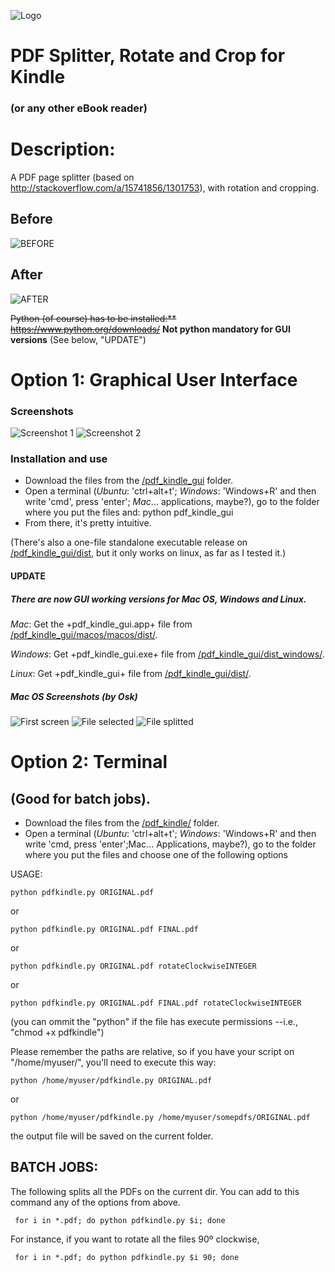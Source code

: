 ![Logo](https://raw.githubusercontent.com/miltonlaufer/pythonscripts/master/pdf_kindle_gui/icon.png)

# PDF Splitter, Rotate and Crop for Kindle 
### (or any other eBook reader)

# Description:

A PDF page splitter (based on http://stackoverflow.com/a/15741856/1301753), with rotation and cropping. 

## Before
![BEFORE](https://raw.githubusercontent.com/miltonlaufer/pythonscripts/master/pdf_kindle_gui/screenshots/Before.png)
## After
![AFTER](https://raw.githubusercontent.com/miltonlaufer/pythonscripts/master/pdf_kindle_gui/screenshots/after02.png)


~~Python (of course) has to be installed:** https://www.python.org/downloads/~~ 
**Not python mandatory for GUI versions** (See below, "UPDATE") 


# Option 1: Graphical User Interface

### Screenshots

![Screenshot 1](https://raw.githubusercontent.com/miltonlaufer/pythonscripts/master/pdf_kindle_gui/screenshots/pdf_kindle_01.png)
![Screenshot 2](https://raw.githubusercontent.com/miltonlaufer/pythonscripts/master/pdf_kindle_gui/screenshots/pdf_kindle_02.png)

### Installation and use

* Download the files from the [/pdf_kindle_gui](https://github.com/miltonlaufer/pythonscripts/tree/master/pdf_kindle_gui/) folder.
* Open a terminal (*Ubuntu*: 'ctrl+alt+t'; *Windows*: 'Windows+R' and then write 'cmd', press 'enter'; *Mac*... applications, maybe?), go to the folder where you put the files and:
    python pdf_kindle_gui
* From there, it's pretty intuitive. 

(There's also a one-file standalone executable release on [/pdf_kindle_gui/dist](https://github.com/miltonlaufer/pythonscripts/tree/master/pdf_kindle_gui/dist), but it only works on linux, as far as I tested it.)

#### UPDATE

##### There are now GUI working versions for Mac OS, Windows and Linux.

*Mac*: Get the +pdf_kindle_gui.app+ file from [/pdf_kindle_gui/macos/macos/dist/](https://github.com/miltonlaufer/pythonscripts/tree/master/pdf_kindle_gui/macos/macos/dist/).

*Windows*: Get +pdf_kindle_gui.exe+ file from [/pdf_kindle_gui/dist_windows/](https://github.com/miltonlaufer/pythonscripts/tree/master/pdf_kindle_gui/dist_windows/).

*Linux*: Get +pdf_kindle_gui+ file from [/pdf_kindle_gui/dist/](https://github.com/miltonlaufer/pythonscripts/tree/master/pdf_kindle_gui/dist/).

##### Mac OS Screenshots (by Osk)

![First screen](https://user-images.githubusercontent.com/746152/35768578-9ccd6b74-08dc-11e8-971f-0e1649547921.png)
![File selected](https://user-images.githubusercontent.com/746152/35768577-9c312b4c-08dc-11e8-8ec0-54059ae70d69.png)
![File splitted](https://user-images.githubusercontent.com/746152/35768576-9bf65a6c-08dc-11e8-9398-d8fb9cdb1bdc.png)

# Option 2: Terminal
## (Good for batch jobs).

* Download the files from the [/pdf_kindle/](https://github.com/miltonlaufer/pythonscripts/tree/master/pdf_kindle) folder.
* Open a terminal (*Ubuntu*: 'ctrl+alt+t'; *Windows*: 'Windows+R' and then write 'cmd, press 'enter';Mac... Applications, maybe?), go to the folder where you put the files and choose one of the following options

USAGE:

    python pdfkindle.py ORIGINAL.pdf

or

    python pdfkindle.py ORIGINAL.pdf FINAL.pdf

or

    python pdfkindle.py ORIGINAL.pdf rotateClockwiseINTEGER

or

    python pdfkindle.py ORIGINAL.pdf FINAL.pdf rotateClockwiseINTEGER

(you can ommit the "python" if the file has execute permissions --i.e., "chmod +x pdfkindle")

Please remember the paths are relative, so if you have your script on "/home/myuser/", you'll need to execute this way:

    python /home/myuser/pdfkindle.py ORIGINAL.pdf

or

    python /home/myuser/pdfkindle.py /home/myuser/somepdfs/ORIGINAL.pdf

the output file will be saved on the current folder.

## BATCH JOBS:

The following splits all the PDFs on the current dir. You can add to this command any of the options from above.  

     for i in *.pdf; do python pdfkindle.py $i; done

For instance, if you want to rotate all the files 90º clockwise,

     for i in *.pdf; do python pdfkindle.py $i 90; done
